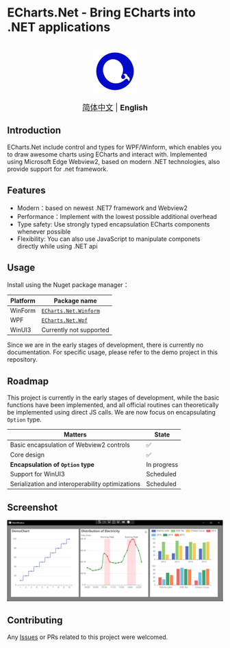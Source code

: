 # ECharts.Net - Bring ECharts into .NET applications

<br/>

<div align=center><img height='100' src=".github/icon.png"></div>

<br/>

<div align=center> 
  <font size='4'>
    <a href='/README.md'>简体中文</a> | <strong>English</strong>
  </font>
</div>

## Introduction
ECharts.Net include control and types for WPF/Winform, which enables you to draw awesome charts using ECharts and interact with. Implemented using Microsoft Edge Webview2, based on modern .NET technologies, also provide support for .net framework.

## Features
- Modern：based on newest .NET7 framework and Webview2
- Performance：Implement with the lowest possible additional overhead
- Type safety: Use strongly typed encapsulation ECharts components whenever possible
- Flexibility: You can also use JavaScript to manipulate componets directly while using .NET api

## Usage
Install using the Nuget package manager：

| Platform | Package name |
| --- | --- |
| WinForm | [`ECharts.Net.Winform`](https://www.nuget.org/packages/ECharts.Net.Winform/) |
| WPF | [`ECharts.Net.Wpf`](https://www.nuget.org/packages/ECharts.Net.Wpf/) |
| WinUI3 | Currently not supported |

Since we are in the early stages of development, there is currently no documentation. For specific usage, please refer to the demo project in this repository.

## Roadmap
This project is currently in the early stages of development, while the basic functions have been implemented, and all official routines can theoretically be implemented using direct JS calls. We are now focus on encapsulating `Option` type.

| Matters | State |
| --- | --- |
| Basic encapsulation of Webview2 controls | ✅ |
| Core design | ✅ |
| **Encapsulation of `Option` type** | In progress |
| Support for WinUI3 | Scheduled |
| Serialization and interoperability optimizations | Scheduled |

## Screenshot
![screenshot](/.github/screenshot-wpf.png)

## Contributing
Any [Issues](https://github.com/AZhrZho/ECharts.Net/issues/new) or PRs related to this project were welcomed.
